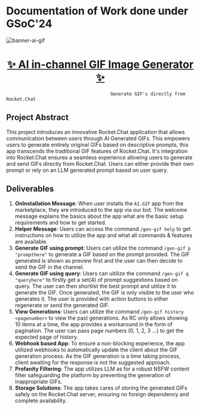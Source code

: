 # Documentation of Work done under GSoC'24
![banner-ai-gif](https://github.com/user-attachments/assets/91cd3518-4a84-4064-b56a-00789f650dd1)

<p align="center"> 
    <h1 align="center">
      <a href="https://summerofcode.withgoogle.com/programs/2024/projects/41d12z0y">✨ AI in-channel GIF Image Generator ✨</a>
    </h1>
</p>

```
                                       Generate GIF's directly from Rocket.Chat
```

## Project Abstract

This project introduces an innovative Rocket.Chat application that allows communication between users through AI Generated GIFs. This empowers users to generate entirely original GIFs based on descriptive prompts, this app transcends the traditional GIF features of Rocket.Chat. It's integration into Rocket.Chat ensures a seamless experience allowing users to generate and send GIFs directly from Rocket.Chat. Users can either provide their own prompt or rely on an LLM generated prompt based on user query.

## Deliverables

1. **OnInstallation Message**: When user installs the `AI.GIF` app from the marketplace, they are introduced to the app via our bot. The welcome message explains the basics about the app what are the basic setup requirements and how to get started.
2. **Helper Message**: Users can access the command `/gen-gif help` to get instructions on how to utilize the app and what all commands & features are available.
3. **Generate GIF using prompt**: Users can utilize the command `/gen-gif p "prompthere"` to generate a GIF based on the prompt provided. The GIF generated is shown as preview first and the user can then decide to send the GIF in the channel.
4. **Generate GIF using query**: Users can uitilize the command `/gen-gif q "queryhere"` to firstly get a set(4) of prompt suggestions based on query. The user can then shortlist the best prompt and utilize it to generate the GIF. Once generated, the GIF is only visible to the user who generates it. The user is provided with action buttons to either regenerate or send the generated GIF.
5. **View Generations**: Users can utilize the command `/gen-gif history <pagenumber>` to view the past generations. As RC only allows showing 10 items at a time, the app provides a workaround in the form of pagination. The user can pass page numbers (0, 1, 2, 3 ...) to get the expected page of history.
6. **Webhook based App**: To ensure a non-blocking experience, the app utilized webhooks to automatically update the client about the GIF generation process. As the GIF generation is a time taking process, client awaiting for the response is not the suggested approach.
7. **Profanity Filtering**: The app utilizes LLM as for a robust NSFW content filter safeguarding the platform by preventing the generation of inappropriate GIFs.
8. **Storage Solutions**: The app takes cares of storing the generated GIFs safely on the Rocket.Chat server, ensuring no foreign dependency and complete availability.

   





